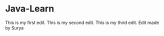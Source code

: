 # Java-Learn
This is my first edit.
This is my second edit.
This is my third edit.
Edit made by Surya
